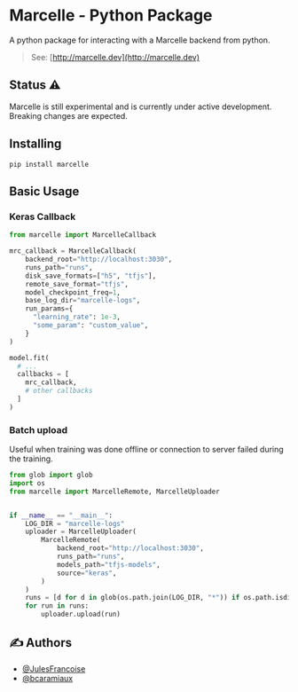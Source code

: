 # Marcelle - Python Package

A python package for interacting with a Marcelle backend from python.

> See: [http://marcelle.dev](http://marcelle.dev)

## Status ⚠️

Marcelle is still experimental and is currently under active development. Breaking changes are expected.

## Installing

```shell
pip install marcelle
```

## Basic Usage

### Keras Callback

```py
from marcelle import MarcelleCallback

mrc_callback = MarcelleCallback(
    backend_root="http://localhost:3030",
    runs_path="runs",
    disk_save_formats=["h5", "tfjs"],
    remote_save_format="tfjs",
    model_checkpoint_freq=1,
    base_log_dir="marcelle-logs",
    run_params={
      "learning_rate": 1e-3,
      "some_param": "custom_value",
    }
)

model.fit(
  # ...
  callbacks = [
    mrc_callback,
    # other callbacks
  ]
)
```

### Batch upload

Useful when training was done offline or connection to server failed during the training.

```py
from glob import glob
import os
from marcelle import MarcelleRemote, MarcelleUploader


if __name__ == "__main__":
    LOG_DIR = "marcelle-logs"
    uploader = MarcelleUploader(
        MarcelleRemote(
            backend_root="http://localhost:3030",
            runs_path="runs",
            models_path="tfjs-models",
            source="keras",
        )
    )
    runs = [d for d in glob(os.path.join(LOG_DIR, "*")) if os.path.isdir(d)]
    for run in runs:
        uploader.upload(run)

```

## ✍️ Authors

- [@JulesFrancoise](https://github.com/JulesFrancoise/)
- [@bcaramiaux](https://github.com/bcaramiaux/)
